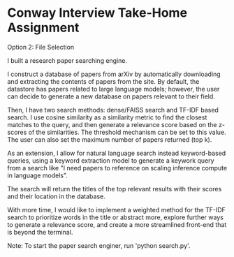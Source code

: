 # Conway Interview Take-Home Assignment

Option 2: File Selection

I built a research paper searching engine. 

I construct a database of papers from arXiv by automatically downloading and extracting the contents of papers from the site. By default, the datastore has papers related to large language models; however, the user can decide to generate a new database on papers relevant to their field.

Then, I have two search methods: dense/FAISS search and TF-IDF based search. I use cosine similarity as a similarity metric to find the closest matches to the query, and then generate a relevance score based on the z-scores of the similarities. The threshold mechanism can be set to this value. The user can also set the maximum number of papers returned (top k). 

As an extension, I allow for natural language search instead keyword-based queries, using a keyword extraction model to generate a keywork query from a search like "I need papers to reference on scaling inference compute in language models". 

The search will return the titles of the top relevant results with their scores and their location in the database.

With more time, I would like to implement a weighted method for the TF-IDF search to prioritize words in the title or abstract more, explore further ways to generate a relevance score, and create a more streamlined front-end that is beyond the terminal.

Note: To start the paper search enginer, run 'python search.py'. 


